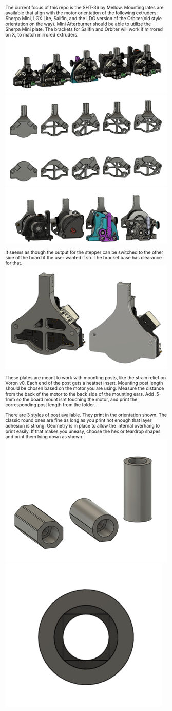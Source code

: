 The current focus of this repo is the SHT-36 by Mellow.  Mounting lates are available that align with the motor orientation of the following extruders: Sherpa Mini, LGX Lite, Sailfin, and the LDO version of the Orbiter(old style orientation on the way).  Mini Afterburner should be able to utilize the Sherpa Mini plate.  The brackets for Sailfin and Orbiter will work if mirrored on X, to match mirrored extruders.  
![](images/lineup_w_boards.png)
![](images/full_lineup.png)
![](images/extruders.png)

It seems as though the output for the stepper can be switched to the other side of the board if the user wanted it so.  The bracket base has clearance for that.
![](images/stepper_plug_orientations.png)

These plates are meant to work with mounting posts, like the strain relief on Voron v0.  Each end of the post gets a heatset insert.  Mounting post length should be chosen based on the motor you are using.  Measure the distance from the back of the motor to the back side of the mounting ears.  Add .5-1mm so the board mount isnt touching the motor, and print the corresponding post length from the folder.  

There are 3 styles of post available.  They print in the orientation shown.  The classic round ones are fine as long as you print hot enough that layer adhesion is strong.  Geometry is in place to allow the internal overhang to print easily.  If that makes you uneasy, choose the hex or teardrop shapes and print them lying down as shown.  
![](images/mounting_post_types.png)  ![](images/round_spacer_bottom.png)
